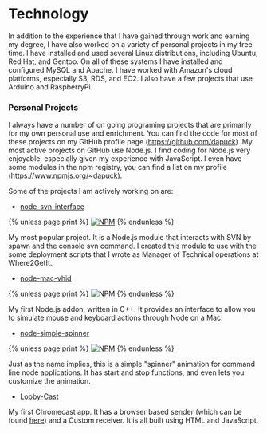 Technology
==========

In addition to the experience that I have gained through work and earning my degree, I have also worked on a variety of personal projects in my free time. I have installed and used several Linux distributions, including Ubuntu, Red Hat, and Gentoo. On all of these systems I have installed and configured MySQL and Apache. I have worked with Amazon's cloud platforms, especially S3, RDS, and EC2. I also have a few projects that use Arduino and RaspberryPi.

### Personal Projects

I always have a number of on going programing projects that are primarily for my own personal use and enrichment. You can find the code for most of these projects on my GitHub profile page (https://github.com/dapuck). My most active projects on GitHub use Node.js. I find coding for Node.js very enjoyable, especially given my experience with JavaScript. I even have some modules in the npm registry, you can find a list on my profile (https://www.npmjs.org/~dapuck).

Some of the projects I am actively working on are:

* [node-svn-interface](https://github.com/dapuck/node-svn-interface)

{% unless page.print %}
[![NPM](https://nodei.co/npm/svn-interface.png?downloads=true&downloadRank=true&stars=true)](https://nodei.co/npm/svn-interface/)
{% endunless %}

My most popular project. It is a Node.js module that interacts with SVN by spawn and the console svn command. I created this module to use with the some deployment scripts that I wrote as Manager of Technical operations at Where2GetIt.

* [node-mac-vhid](https://github.com/dapuck/node-mac-vhid)

{% unless page.print %}
[![NPM](https://nodei.co/npm/mac-vhid.png?downloads=true&downloadRank=true&stars=true)](https://nodei.co/npm/mac-vhid/)
{% endunless %}

My first Node.js addon, written in C++. It provides an interface to allow you to simulate mouse and keyboard actions through Node on a Mac.

* [node-simple-spinner](https://github.com/dapuck/node-simple-spinner)

{% unless page.print %}
[![NPM](https://nodei.co/npm/simple-spinner.png?downloads=true&downloadRank=true&stars=true)](https://nodei.co/npm/simple-spinner/)
{% endunless %}

Just as the name implies, this is a simple "spinner" animation for command line node applications. It has start and stop functions, and even lets you customize the animation.

* [Lobby-Cast](https://github.com/dapuck/loby-cast)

My first Chromecast app. It has a browser based sender (which can be found [here](http://www.ianmccall.codes/lobby-cast/)) and a Custom receiver. It is all built using HTML and JavaScript.